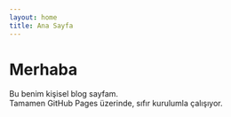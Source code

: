 ```yaml
---
layout: home
title: Ana Sayfa
---
```


# Merhaba

Bu benim kişisel blog sayfam.  
Tamamen GitHub Pages üzerinde, sıfır kurulumla çalışıyor.
